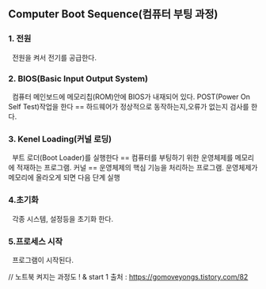 ## Computer Boot Sequence(컴퓨터 부팅 과정)
### 1. 전원
&nbsp; 전원을 켜서 전기를 공급한다.

### 2. BIOS(Basic Input Output System)
&nbsp; 컴퓨터 메인보드에 메모리칩(ROM)안에 BIOS가 내재되어 있다. POST(Power On Self Test)작업을 한다 == 하드웨어가 정상적으로 동작하는지,오류가 없는지 검사를 한다.

### 3. Kenel Loading(커널 로딩)
&nbsp; 부트 로더(Boot Loader)를 실행한다 == 컴퓨터를 부팅하기 위한 운영체제를 메모리에 적재하는 프로그램. 커널 == 운영체제의 핵심 기능을 처리하는 프로그램.
 운영체제가 메모리에 올라오게 되면 다음 단계 실행

### 4.초기화
&nbsp; 각종 시스템, 설정등을 초기화 한다.

### 5.프로세스 시작
&nbsp; 프로그램이 시작된다.


// 노트북 켜지는 과정도 ! & start 1
 출처 : https://gomoveyongs.tistory.com/82